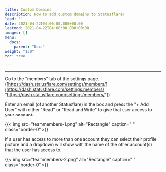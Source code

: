 ```yaml
---
title: Custom Domains
description: How to add custom domains to Statusflare!
lead: ''
date: 2021-04-22T04:00:00.000+00:00
lastmod: 2021-04-22T04:00:00.000+00:00
images: []
menu:
  docs:
    parent: "Docs"
weight: "130"
toc: true

---
```

***

Go to the "members" tab of the settings page. ([https://dash.statusflare.com/settings/members/](https://dash.statusflare.com/settings/members/ "https://dash.statusflare.com/settings/members/"))

Enter an email (of another Statusflare) in the box and press the "+ Add User" with either "Read" or "Read and Write" to give that user access to your account.

{{< img src="teammembers-1.png" alt="Rectangle" caption="<em> </em>" class="border-0" >}}


If a user has access to more than one account they can select their profile picture and a dropdown will show with the name of the other account(s) that the user has access to.

{{< img src="teammembers-2.png" alt="Rectangle" caption="<em> </em>" class="border-0" >}}
